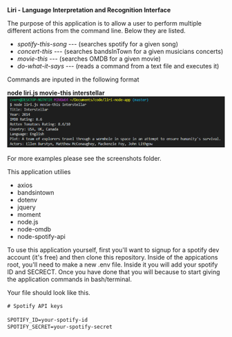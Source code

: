 **Liri - Language Interpretation and Recognition Interface**


The purpose of this application is to allow a user to perform multiple different actions from the command line. Below they are listed.

  * *spotify-this-song*   --- (searches spotify for a given song)
  * *concert-this*        --- (searches bandsInTown for a given musicians concerts)
  * *movie-this*          --- (searches OMDB for a given movie)
  * *do-what-it-says*     --- (reads a command from a text file and executes it)
  
Commands are inputed in the following format 

**node liri.js movie-this interstellar**
![alt text](https://github.com/csvernon/liri-node-app/blob/master/screenshots/movie-this%20Interstellar.png "Example command")

For more examples please see the screenshots folder.


This application utilies 
* axios
* bandsintown
* dotenv
* jquery
* moment
* node.js
* node-omdb
* node-spotify-api

To use this application yourself, first you'll want to signup for a spotify dev account (it's free) and then clone this repository.  Inside of the appications root, you'll need to make a new .env file.  Inside it you will add your spotify ID and SECRECT.  Once you have done that you will because to start giving the application commands in bash/terminal.

Your file should look like this.
```
# Spotify API keys

SPOTIFY_ID=your-spotify-id
SPOTIFY_SECRET=your-spotify-secret
```
